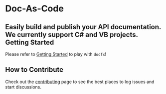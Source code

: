 Doc-As-Code
===========
Easily build and publish your API documentation. We currently support C# and VB projects.
Getting Started
---------------
Please refer to [Getting Started](http://aspnet.github.io/docfx/#/tutorial/docfx_getting_started.md) to play with `docfx`!

How to Contribute
---------------
Check out the [contributing](CONTRIBUTING.md) page to see the best places to log issues and start discussions.
